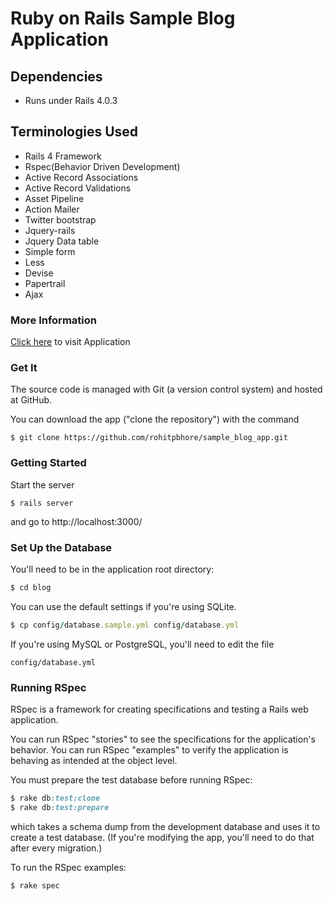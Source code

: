 # Ruby on Rails Sample Blog Application
## Dependencies

- Runs under Rails 4.0.3

## Terminologies Used

- Rails 4 Framework
- Rspec(Behavior Driven Development)
- Active Record Associations
- Active Record Validations
- Asset Pipeline
- Action Mailer
- Twitter bootstrap
- Jquery-rails
- Jquery Data table
- Simple form
- Less
- Devise
- Papertrail
- Ajax


### More Information
[Click here] to visit Application

[Click here]:http://rohitblog.herokuapp.com/

### Get It

The source code is managed with Git (a version control system) and hosted at GitHub.

You can download the app ("clone the repository") with the command

    $ git clone https://github.com/rohitpbhore/sample_blog_app.git


### Getting Started

Start the server

```
$ rails server
```

and go to http://localhost:3000/

### Set Up the Database

You'll need to be in the application root directory:

```ruby
$ cd blog
```

You can use the default settings if you're using SQLite.

```ruby
$ cp config/database.sample.yml config/database.yml
```

If you're using MySQL or PostgreSQL, you'll need to edit the file

```
config/database.yml
```

### Running RSpec

RSpec is a framework for creating specifications and testing a Rails web application.

You can run RSpec "stories" to see the specifications for the application's behavior. You can run RSpec "examples" to verify the application is behaving as intended at the object level.

You must prepare the test database before running RSpec:

```ruby
$ rake db:test:clone
$ rake db:test:prepare
```

which takes a schema dump from the development database and uses it to create a test database. (If you're modifying the app, you'll need to do that after every migration.)

To run the RSpec examples:

```ruby
$ rake spec
```

